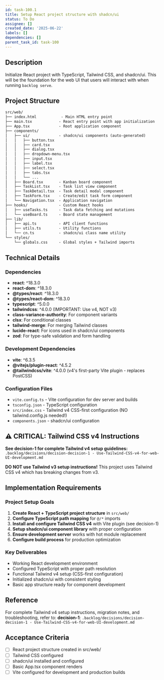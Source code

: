 ```yaml
---
id: task-100.1
title: Setup React project structure with shadcn/ui
status: To Do
assignee: []
created_date: '2025-06-22'
labels: []
dependencies: []
parent_task_id: task-100
---
```


## Description

Initialize React project with TypeScript, Tailwind CSS, and shadcn/ui. This will be the foundation for the web UI that users will interact with when running `backlog serve`.

## Project Structure

``` markdown
src/web/
├── index.html           - Main HTML entry point
├── main.tsx            - React entry point with app initialization
├── App.tsx             - Root application component
├── components/
│   ├── ui/             - shadcn/ui components (auto-generated)
│   │   ├── button.tsx
│   │   ├── card.tsx
│   │   ├── dialog.tsx
│   │   ├── dropdown-menu.tsx
│   │   ├── input.tsx
│   │   ├── label.tsx
│   │   ├── select.tsx
│   │   ├── tabs.tsx
│   │   └── ...
│   ├── Board.tsx       - Kanban board component
│   ├── TaskList.tsx    - Task list view component
│   ├── TaskDetail.tsx  - Task detail modal component
│   ├── TaskForm.tsx    - Create/edit task form component
│   └── Navigation.tsx  - Application navigation
├── hooks/              - Custom React hooks
│   ├── useTasks.ts     - Task data fetching and mutations
│   └── useBoard.ts     - Board state management
├── lib/
│   ├── api.ts          - API client functions
│   ├── utils.ts        - Utility functions
│   └── cn.ts           - shadcn/ui class name utility
└── styles/
    └── globals.css     - Global styles + Tailwind imports
```

## Technical Details

### Dependencies

- **react**: ^18.3.0
- **react-dom**: ^18.3.0
- **@types/react**: ^18.3.0
- **@types/react-dom**: ^18.3.0
- **typescript**: ^5.0.0
- **tailwindcss**: ^4.0.0 (IMPORTANT: Use v4, NOT v3)
- **class-variance-authority**: For component variants
- **clsx**: For conditional classes
- **tailwind-merge**: For merging Tailwind classes
- **lucide-react**: For icons used in shadcn/ui components
- **zod**: For type-safe validation and form handling

### Development Dependencies

- **vite**: ^6.3.5
- **@vitejs/plugin-react**: ^4.5.2
- **@tailwindcss/vite**: ^4.0.0 (v4's first-party Vite plugin - replaces PostCSS)

### Configuration Files

- `vite.config.ts` - Vite configuration for dev server and builds
- `tsconfig.json` - TypeScript configuration
- `src/index.css` - Tailwind v4 CSS-first configuration (NO tailwind.config.js needed!)
- `components.json` - shadcn/ui configuration

## ⚠️ CRITICAL: Tailwind CSS v4 Instructions

**See decision-1 for complete Tailwind v4 setup guidelines:** `.backlog/decisions/decision-decision-1 - Use-Tailwind-CSS-v4-for-web-UI-development.md`

**DO NOT use Tailwind v3 setup instructions!** This project uses Tailwind CSS v4 which has breaking changes from v3.

## Implementation Requirements

### Project Setup Goals

1. **Create React + TypeScript project structure** in `src/web/`
2. **Configure TypeScript path mapping** for `@/*` imports
3. **Install and configure Tailwind CSS v4** with Vite plugin (see decision-1)
4. **Setup shadcn/ui component library** with proper configuration
5. **Ensure development server** works with hot module replacement
6. **Configure build process** for production optimization

### Key Deliverables

- Working React development environment
- Configured TypeScript with proper path resolution
- Functional Tailwind v4 setup (CSS-first configuration)
- Initialized shadcn/ui with consistent styling
- Basic app structure ready for component development

## Reference

For complete Tailwind v4 setup instructions, migration notes, and troubleshooting, refer to:
**decision-1**: `.backlog/decisions/decision-decision-1 - Use-Tailwind-CSS-v4-for-web-UI-development.md`

## Acceptance Criteria

- [ ] React project structure created in src/web/
- [ ] Tailwind CSS configured
- [ ] shadcn/ui installed and configured
- [ ] Basic App.tsx component renders
- [ ] Vite configured for development and production builds
